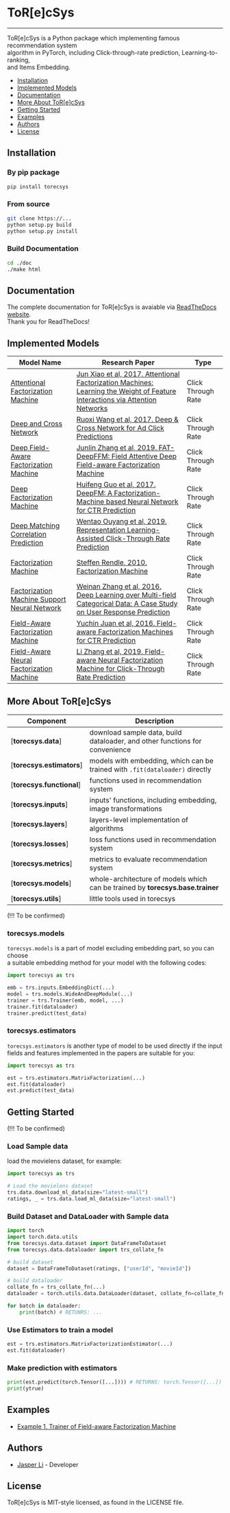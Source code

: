 # ToR[e]cSys

--------------------------------------------------------------------------------

ToR[e]cSys is a Python package which implementing famous recommendation system \
algorithm in PyTorch, including Click-through-rate prediction, Learning-to-ranking, \
and Items Embedding.

- [Installation](#installation)
- [Implemented Models](#implemented-models)
- [Documentation](#documentation)
- [More About ToR[e]cSys](#more-about-torecsys)
- [Getting Started](#getting-started)
- [Examples](#examples)
- [Authors](#authors)
- [License](#license)

## Installation

### By pip package

```bash
pip install torecsys
```

### From source

```bash
git clone https://...
python setup.py build
python setup.py install
```

### Build Documentation

```bash
cd ./doc
./make html
```

## Documentation

The complete documentation for ToR[e]cSys is avaiable via [ReadTheDocs website](https://torecsys.readthedocs.io/en/latest/).  
Thank you for ReadTheDocs!

## Implemented Models

| Model Name | Research Paper | Type |
| ---------- | -------------- | ---- |
| [Attentional Factorization Machine](torecsys/models/ctr/attentional_factorization_machine.py) | [Jun Xiao et al, 2017. Attentional Factorization Machines: Learning the Weight of Feature Interactions via Attention Networks](https://arxiv.org/abs/1708.04617) | Click Through Rate |
| [Deep and Cross Network](torecsys/models/ctr/deep_and_cross_network.py) | [Ruoxi Wang et al, 2017. Deep & Cross Network for Ad Click Predictions](https://arxiv.org/abs/1708.05123) | Click Through Rate |
| [Deep Field-Aware Factorization Machine](torecsys/models/ctr/deep_ffm.py) | [Junlin Zhang et al, 2019. FAT-DeepFFM: Field Attentive Deep Field-aware Factorization Machine](https://arxiv.org/abs/1905.06336) | Click Through Rate |
| [Deep Factorization Machine](torecsys/models/ctr/deep_fm.py) | [Huifeng Guo et al, 2017. DeepFM: A Factorization-Machine based Neural Network for CTR Prediction](https://arxiv.org/abs/1703.04247) | Click Through Rate |
| [Deep Matching Correlation Prediction](torecsys/models/ctr/deep_mcp.py) | [Wentao Ouyang et al, 2019. Representation Learning-Assisted Click-Through Rate Prediction](https://arxiv.org/pdf/1906.04365.pdf) | Click Through Rate |
| [Factorization Machine](torecsys/models/ctr/factorization_machine.py) | [Steffen Rendle, 2010. Factorization Machine](https://www.csie.ntu.edu.tw/~b97053/paper/Rendle2010FM.pdf) | Click Through Rate |
| [Factorization Machine Support Neural Network](torecsys/models/ctr/factorization_machine_supported_neural_network.py) | [Weinan Zhang et al, 2016. Deep Learning over Multi-field Categorical Data: A Case Study on User Response Prediction](https://arxiv.org/abs/1601.02376) | Click Through Rate |
| [Field-Aware Factorization Machine](torecsys/models/ctr/field_aware_factorization_machine.py) | [Yuchin Juan et al, 2016. Field-aware Factorization Machines for CTR Prediction](https://www.csie.ntu.edu.tw/~cjlin/papers/ffm.pdf) | Click Through Rate |
| [Field-Aware Neural Factorization Machine](torecsys/models/ctr/field_aware_neural_factorization_machine.py) | [Li Zhang et al, 2019. Field-aware Neural Factorization Machine for Click-Through Rate Prediction](https://arxiv.org/abs/1902.09096) | Click Through Rate |

## More About ToR[e]cSys

| Component | Description |
| --------- | ----------- |
| [**torecsys.data**] | download sample data, build dataloader, and other functions for convenience |
| [**torecsys.estimators**] | models with embedding, which can be trained with ```.fit(dataloader)``` directly |
| [**torecsys.functional**] | functions used in recommendation system |
| [**torecsys.inputs**] | inputs' functions, including embedding, image transformations |
| [**torecsys.layers**] | layers-level implementation of algorithms |
| [**torecsys.losses**] | loss functions used in recommendation system |
| [**torecsys.metrics**] | metrics to evaluate recommendation system |
| [**torecsys.models**] | whole-architecture of models which can be trained by **torecsys.base.trainer** |
| [**torecsys.utils**] | little tools used in torecsys |

(!!! To be confirmed)

### torecsys.models

```torecsys.models``` is a part of model excluding embedding part, so you can choose \
a suitable embedding method for your model with the following codes:

```python
import torecsys as trs

emb = trs.inputs.EmbeddingDict(...)
model = trs.models.WideAndDeepModule(...)
trainer = trs.Trainer(emb, model, ...)
trainer.fit(dataloader)
trainer.predict(test_data)
```

### torecsys.estimators

```torecsys.estimators``` is another type of model to be used directly if the input \
fields and features implemented in the papers are suitable for you:

```python
import torecsys as trs

est = trs.estimators.MatrixFactorization(...)
est.fit(dataloader)
est.predict(test_data)
```

## Getting Started

(!!! To be confirmed)

### Load Sample data

load the movielens dataset, for example:

```python
import torecsys as trs

# Load the movielens dataset
trs.data.download_ml_data(size="latest-small")
ratings, _ = trs.data.load_ml_data(size="latest-small")
```

### Build Dataset and DataLoader with Sample data

```python
import torch
import torch.data.utils
from torecsys.data.dataset import DataFrameToDataset
from torecsys.data.dataloader import trs_collate_fn

# build dataset
dataset = DataFrameToDataset(ratings, ["userId", "movieId"])

# build dataloader
collate_fn = trs_collate_fn(...)
dataloader = torch.utils.data.DataLoader(dataset, collate_fn=collate_fn)

for batch in dataloader:
    print(batch) # RETUNRS: ...
```

### Use Estimators to train a model

```python
est = trs.estimators.MatrixFactorizationEstimator(...)
est.fit(dataloader)
```

### Make prediction with estimators

```python
print(est.predict(torch.Tensor([...]))) # RETURNS: torch.Tensor([...])
print(ytrue)
```

## Examples

- [Example 1. Trainer of Field-aware Factorization Machine](example/notebook/Trainer%20of%20Field-aware%20Factorization%20Machine.ipynb)

## Authors

- [Jasper Li](https://github.com) - Developer

## License

ToR[e]cSys is MIT-style licensed, as found in the LICENSE file.
